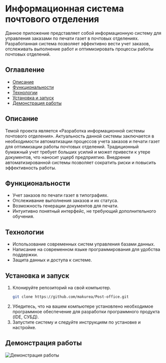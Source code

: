 ﻿# Информационная система почтового отделения

Данное приложение представляет собой информационную систему для управления заказами по печати газет в почтовых отделениях. Разработанная система позволяет эффективно вести учет заказов, отслеживать выполнение работ и оптимизировать процессы работы почтовых отделений.

## Оглавление

- [Описание](#описание)
- [Функциональности](#функциональности)
- [Технологии](#технологии)
- [Установка и запуск](#установка-и-запуск)
- [Демонстрация работы](#демонстрация-работы)

## Описание

Темой проекта является «Разработка информационной системы почтового отделения». Актуальность данной системы заключается в необходимости автоматизации процессов учета заказов и печати газет для оптимизации работы почтовых отделений. Традиционный бумажный учет требует больших усилий и может привести к утере документов, что наносит ущерб предприятию. Внедрение автоматизированной системы позволяет сократить риски и повысить эффективность работы.

## Функциональности

- Учет заказов по печати газет в типографиях.
- Отслеживание выполнения заказов и их статуса.
- Возможность генерации документов для печати.
- Интуитивно понятный интерфейс, не требующий дополнительного обучения.

## Технологии

- Использование современных систем управления базами данных.
- Написание на современном языке программирования для удобства поддержки.
- Защита данных и доступа к системе.

## Установка и запуск

1. Клонируйте репозиторий на свой компьютер.
    ```sh
    git clone https://github.com/makurea/Post-office.git
    ```
2. Убедитесь, что на вашем компьютере установлено необходимое программное обеспечение для разработки программного продукта (IDE, СУБД).
3. Запустите систему и следуйте инструкциям по установке и настройке.

## Демонстрация работы

![Демонстрация работы](Screen.png)
